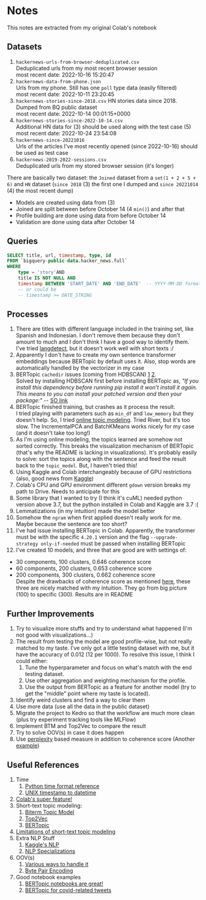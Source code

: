 # Notes

This notes are extracted from my original Colab's notebook

## Datasets

1. `hackernews-urls-from-browser-deduplicated.csv`  
    Deduplicated urls from my most recent browser session  
    most recent date: 2022-10-16 15:20:47
2. `hackernews-data-from-phone.json`  
    Urls from my phone. Still has one `poll` type data (easily filtered)  
    most recent date: 2022-10-11 23:20:45
3. `hackernews-stories-since-2018.csv`
    HN stories data since 2018. Dumped from BQ public dataset  
    most recent date: 2022-10-14 00:01:15+0000
4. `hackernews-stories-since-2022-10-14.csv`  
    Additional HN data for (3) should be used along with the test case (5)  
    most recent date: 2022-10-24 23:54:08
5. `hackernews-since-20221016`  
    Urls of the articles I've most recently opened (since 2022-10-16) should be used as test case
6. `hackernews-2019-2022-sessions.csv`  
    Deduplicated urls from my stored browser session (it's longer)

There are basically two dataset: the `Joined` dataset from a `set(1 + 2 + 5 + 6)` and `HN` dataset (`since 2018` (3) the first one I dumped and `since 20221014` (4) the most recent dump)

- Models are created using data from (3)
- Joined are split between before October 14 (4 `min()`) and after that
- Profile building are done using data from before October 14
- Validation are done using data after October 14

## Queries

```sql
SELECT title, url, timestamp, type, id
FROM `bigquery-public-data.hacker_news.full`
WHERE
    type = 'story'AND
    title IS NOT NULL AND
    timestamp BETWEEN 'START_DATE' AND 'END_DATE'  -- YYYY-MM-DD format
    -- or could be
    -- timestamp >= DATE_STRING
```

## Processes

1. There are titles with different language included in the training set, like Spanish and Indonesian. I don't remove them because they don't amount to much and I don't think I have a good way to identify them. I've tried [langdetect][Language Detection], but it doesn't work well with short texts :/
2. Apparently I don't have to create my own sentence transformer embeddings because BERTopic by default uses it. Also, stop words are automatically handled by the vectorizer in my case
3. BERTopic `cachedir` issues (coming from HDBSCAN) [1][Cachedir Issue 1] [2][Cachedir Issue 2].  
   Solved by installing HDBSCAN first before installing BERTopic as, *"If you install this dependency before running pip install it won't install it again. This means to you can install your patched version and then your package:"* -- [SO link][Cachedir SO]
4. BERTopic finished training, but crashes as it process the result.  
   I tried playing with parameters such as `min_df` and `low_memory` but they doesn't help. So, I tried [online topic modeling][Online Topic Modeling]. Tried River, but it's too slow. The IncrementalPCA and BatchKMeans works nicely for my case (and it doesn't take too long!)
5. As I'm using online modeling, the topics learned are somehow not sorted correctly. This breaks the visualization mechanism of BERTopic (that's why the README is lacking in visualizations). It's probably easily to solve: sort the topics along with the sentence and feed the result back to the `topic_model`. But, I haven't tried this!
6. Using Kaggle and Colab interchangeably because of GPU restrictions (also, good news from [Kaggle][Kaggle Good News])
7. Colab's CPU and GPU environment different `gdown` version breaks my path to Drive. Needs to anticipate for this
8. Some library that I wanted to try (I think it's cuML) needed python version above 3.7, but the python installed in Colab and Kaggle are 3.7 :(
9. Lemmatizations (in my intuition) made the model better
10. Somehow the `ngram` when first applied doesn't really work for me. Maybe because the sentence are too short?
11. I've had issue installing BERTopic in Colab. Apparently, the transformer must be with the specific `4.20.1` version and the flag `--upgrade-strategy only-if-needed` must be passed when installing BERTopic
12. I've created 10 models, and three that are good are with settings of:
  - 30 components, 100 clusters, 0.646 coherence score
  - 60 components, 200 clusters, 0.653 coherence score
  - 200 components, 300 clusters, 0.662 coherence score  
  Despite the drawbacks of coherence score as mentioned [here](Perplexity), these three are nicely matched with my intuition. They go from big picture (100) to specific (300). Results are in README

## Further Improvements

1. Try to visualize more stuffs and try to understand what happened (I'm not good with visualizations...)
2. The result from testing the model are good profile-wise, but not really matched to my taste. I've only got a little testing dataset with me, but it have the accuracy of 0.012 (12 per 1000). To resolve this issue, I think I could either:
    1. Tune the hyperparameter and focus on what's match with the end testing dataset.
    2. Use other aggregation and weighting mechanism for the profile.
    3. Use the output from BERTopic as a feature for another model (try to get the "middle" point where my taste is located).
3. Identify weird clusters and find a way to clear them
4. Use more data (use all the data in the public dataset)
5. Migrate the project to Kedro so that the workflow are much more clean (plus try experiment tracking tools like MLFlow)
6. Implement BTM and Top2Vec to compare the result
7. Try to solve OOV(s) in case it does happen
8. Use [perplexity][Perplexity] based measure in addition to coherence score (Another [example][Naive LDA])

## Useful References

1. Time
    1. [Python time format reference](https://strftime.org/)
    2. [UNIX timestamp to datetime](https://stackoverflow.com/questions/3682748/converting-unix-timestamp-string-to-readable-date)
2. [Colab's super feature!](https://www.youtube.com/watch?v=rNgswRZ2C1Y)
3. Short-text topic modeling:
    1. [Biterm Topic Model](https://github.com/maximtrp/bitermplus)
    2. [Top2Vec](https://github.com/ddangelov/Top2Vec)
    3. [BERTopic](https://github.com/MaartenGr/BERTopic)
4. [Limitations of short-text topic modeling](https://lazarinastoy.com/topic-modelling-limitations-short-text/)
5. Extra NLP Stuff
    1. [Kaggle's NLP](https://www.kaggle.com/learn-guide/natural-language-processing)
    2. [NLP Specializations](https://www.coursera.org/specializations/natural-language-processing)
6. OOV(s)
    1. [Various ways to handle it](https://ychai.uk/notes/2019/03/08/NLP/How-to-handle-Out-Of-Vocabulary-words/)
    2. [Byte Pair Encoding](https://www.youtube.com/watch?v=zjaRNfvNMTs&list=PL98nY_tJQXZk-NeS9jqeH2iY4-IvoYbRC&index=3)
7. Good notebook examples
    1. [BERTopic notebooks are great!](https://github.com/MaartenGr/BERTopic#getting-started)
    2. [BERTopic for covid-related tweets](https://www.kaggle.com/code/accountstatus/analysis-using-bertopic-and-sentence-transformer/notebook)

[//]: # (Links)

[Language Detection]: https://github.com/Mimino666/langdetect
[Cachedir Issue 1]: https://discuss.huggingface.co/t/typeerror-in-importing-bertopic-from-bertopic/24143
[Cachedir Issue 2]: https://github.com/scikit-learn-contrib/hdbscan/commit/ccd8535d3db241398afa9299cd279c4cd85133f5
[Cachedir SO]: https://stackoverflow.com/a/55109747/8996974
[Online Topic Modeling]: https://maartengr.github.io/BERTopic/getting_started/online/online.html
[Kaggle Good News]: https://www.kaggle.com/product-feedback/361104
[Perplexity]: https://pahulpreet86.github.io/standard-metrics-for-lda-model-comparison/
[Naive LDA]: https://alvinntnu.github.io/NTNU_ENC2045_LECTURES/nlp/topic-modeling-naive.html

